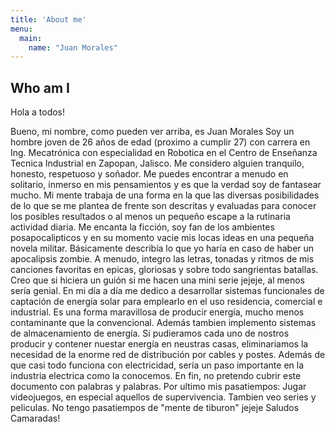 ```yaml
---
title: 'About me'
menu:
  main:
    name: "Juan Morales"
---
```


## Who am I

Hola a todos!

Bueno, mi nombre, como pueden ver arriba, es Juan Morales
Soy un hombre joven de 26 años de edad (proximo a cumplir 27) con carrera en Ing. Mecatrónica con especialidad en Robotica en el Centro de Enseñanza Tecnica Industrial en Zapopan, Jalisco. 
Me considero alguien tranquilo, honesto, respetuoso y soñador. Me puedes encontrar a menudo en solitario, inmerso en mis pensamientos y es que la verdad soy de fantasear mucho.
Mi mente trabaja de una forma en la que las diversas posibilidades de lo que se me plantea de frente son descritas y evaluadas para conocer los posibles resultados o al menos
un pequeño escape a la rutinaria actividad diaria.
Me encanta la ficción, soy fan de los ambientes posapocalipticos y en su momento vacie mis locas ideas en una pequeña novela militar. Básicamente describía lo que yo haría en
caso de haber un apocalipsis zombie. 
A menudo, integro las letras, tonadas y ritmos de mis canciones favoritas en epicas, gloriosas y sobre todo sangrientas batallas. Creo que si hiciera un guión si me hacen una mini serie jejeje, al menos sería genial.
En mi día a día me dedico a desarrollar sistemas funcionales de captación de energía solar para emplearlo en el uso residencia, comercial e industrial. Es una forma maravillosa de producir energía, mucho menos contaminante que la convencional. Además tambien implemento sistemas de almacenamiento de energía. Si pudieramos cada uno de nostros producir y contener nuestar energía en neustras casas, eliminariamos la necesidad de la enorme red de distribución por cables y postes. Además de que casi todo funciona con electricidad, sería un paso importante en la industria electrica como la conocemos.
En fin, no pretendo cubrir este documento con palabras y palabras. 
Por ultimo mis pasatiempos: Jugar videojuegos, en especial aquellos de supervivencia. Tambien veo series y peliculas. No tengo pasatiempos de "mente de tiburon" jejeje 
Saludos Camaradas!

